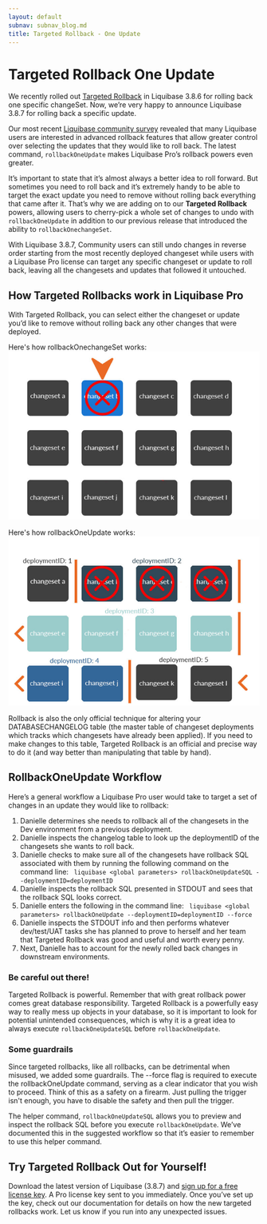 ```yaml
---
layout: default
subnav: subnav_blog.md
title: Targeted Rollback - One Update
---
```

# Targeted Rollback One Update

We recently rolled out [Targeted Rollback](https://www.liquibase.org/2020/02/targeted-rollback.html) in Liquibase 3.8.6 for rolling back one specific changeSet. Now, we’re very happy to announce Liquibase 3.8.7 for rolling back a specific update. 

Our most recent [Liquibase community survey](https://www.liquibase.org/2020/01/top-10-findings-liquibase-survey.html) revealed that many Liquibase users are interested in advanced rollback features that allow greater control over selecting the updates that they would like to roll back. The latest command, `rollbackOneUpdate` makes Liquibase Pro’s rollback powers even greater. 

It’s important to state that it’s almost always a better idea to roll forward. But sometimes you need to roll back and it’s extremely handy to be able to target the exact update you need to remove without rolling back everything that came after it. That’s why we are adding on to our **Targeted Rollback** powers, allowing users to cherry-pick a whole set of changes to undo with `rollbackOneUpdate` in addition to our previous release that introduced the ability to `rollbackOnechangeSet`. 

With Liquibase 3.8.7, Community users can still undo changes in reverse order starting from the most recently deployed changeset while users with a Liquibase Pro license can target any specific changeset or update to roll back, leaving all the changesets and updates that followed it untouched.

## How Targeted Rollbacks work in Liquibase Pro
With Targeted Rollback, you can select either the changeset or update you’d like to remove without rolling back any other changes that were deployed. 

Here's how rollbackOnechangeSet works:
<img src="/blog/images/rollback_pro-targeted-small.jpg" style="max-width:100%; height:auto;">

Here's how rollbackOneUpdate works:
<img src="/blog/images/rollback_pro-target-one-update.jpg" style="max-width:100%; height:auto;">

Rollback is also the only official technique for altering your DATABASECHANGELOG table (the master table of changeset deployments which tracks which changesets have already been applied). If you need to make changes to this table, Targeted Rollback is an official and precise way to do it (and way better than manipulating that table by hand).

## RollbackOneUpdate Workflow
Here’s a general workflow a Liquibase Pro user would take to target a set of changes in an update they would like to rollback:
1. Danielle determines she needs to rollback all of the changesets in the Dev environment from a previous deployment. 
2. Danielle inspects the changelog table to look up the deploymentID of the changesets she wants to roll back.
3. Danielle checks to make sure all of the changesets have rollback SQL associated with them by running the following command on the command line:
``` liquibase <global parameters> rollbackOneUpdateSQL --deploymentID=deploymentID``` 
5. Danielle inspects the rollback SQL presented in STDOUT and sees that the rollback SQL looks correct.
6. Danielle enters the following in the command line:
``` liquibase <global parameters> rollbackOneUpdate --deploymentID=deploymentID --force``` 
7. Danielle inspects the STDOUT info and then performs whatever dev/test/UAT tasks she has planned to prove to herself and her team that Targeted Rollback was good and useful and worth every penny.
8. Next, Danielle has to account for the newly rolled back changes in downstream environments.

### Be careful out there!
Targeted Rollback is powerful. Remember that with great rollback power comes great database responsibility. Targeted Rollback is a powerfully easy way to really mess up objects in your database, so it is important to look for potential unintended consequences, which is why it is a great idea to always execute `rollbackOneUpdateSQL` before `rollbackOneUpdate`. 

### Some guardrails
Since targeted rollbacks, like all rollbacks, can be detrimental when misused, we added some guardrails. 
The --force flag is required to execute the rollbackOneUpdate command, serving as a clear indicator that you wish to proceed. Think of this as a safety on a firearm. Just pulling the trigger isn't enough, you have to disable the safety and then pull the trigger.

The helper command, `rollbackOneUpdateSQL` allows you to preview and inspect the rollback SQL before you execute `rollbackOneUpdate`. We’ve documented this in the suggested workflow so that it’s easier to remember to use this helper command.

## Try Targeted Rollback Out for Yourself!
Download the latest version of Liquibase (3.8.7) and [sign up for a free license key](https://download.liquibase.org/liquibase-pro-trial-request-form/). A Pro license key sent to you immediately. Once you’ve set up the key, check out our documentation for details on how the new targeted rollbacks work. Let us know if you run into any unexpected issues.
